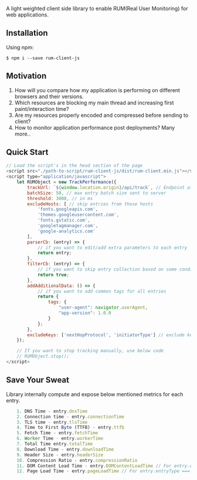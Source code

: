 A light weighted client side library to enable RUM(Real User Monitoring) for web applications.

## Installation

Using npm:
```shell
$ npm i --save rum-client-js
```

## Motivation
1. How will you compare how my application is performing on different browsers and their versions.
2. Which resources are blocking my main thread and increasing first paint/interaction time?
3. Are my resources properly encoded and compressed before sending to client?
4. How to monitor application performance post deployments?
    Many more..

## Quick Start
```js
// Load the script's in the head section of the page
<script src="./path-to-script/rum-client-js/dist/rum-client.min.js"></script>
<script type="application/javascript">
    let RUMObject = new TrackPerformance({
        trackUrl: `${window.location.origin}/api/track`, // Endpoint at which collected data is sent
        batchSize: 50, // max entry batch size sent to server
        threshold: 3000, // in ms
        excludeHosts: [ // skip entries from these hosts
            'fonts.googleapis.com',
            'themes.googleusercontent.com',
            'fonts.gstatic.com',
            'googletagmanager.com',
            'google-analytics.com'
        ],
        parserCb: (entry) => {
            // if you want to edit/add extra parameters to each entry
            return entry;
        },
        filterCb: (entry) => {
            // if you want to skip entry collection based on some condition
            return true;
        },
        addAdditionalData: () => {
            // if you want to add common tags for all entries
            return {
                tags: {
                    "user-agent": navigator.userAgent,
                    "app-version": 1.0.0
                }
            };
        },
        excludeKeys: ['nextHopProtocol', 'initiatorType'] // exclude keys from each entry
    });

    // If you want to stop tracking manually, use below code
    // RUMObject.stop();
</script>
```
## Save Your Sweat
Library internally compute and expose below mentioned metrics for each entry.
```js
    1. DNS Time - entry.dnsTime
    2. Connection time - entry.connectionTime
    3. TLS time - entry.tlsTime
    4. Time to First Byte (TTFB) - entry.ttfb
    5. Fetch Time - entry.fetchTime
    6. Worker Time - entry.workerTime
    7. Total Time entry.totalTime
    8. Download Time - entry.downloadTime
    9. Header Size - entry.headerSize
    10. Compression Ratio - entry.compressionRatio
    11. DOM Content Load Time - entry.DOMContentLoadTime // For entry.entryType === "navigation"
    12. Page Load Time - entry.pageLoadTime // For entry.entryType === "navigation"
```
